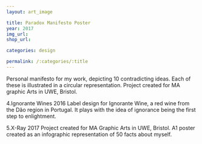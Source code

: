```yaml
---
layout: art_image

title: Paradox Manifesto Poster
year: 2017
img_url: 
shop_url:

categories: design

permalink: /:categories/:title
---
```


Personal manifesto for my work, depicting 10 contradicting ideas. Each of these is illustrated in a circular representation. Project created for MA graphic Arts in UWE, Bristol.

4.Ignorante Wines
2016
Label design for Ignorante Wine, a red wine from the Dão region in Portugal. It plays with the idea of ignorance being the first step to enlightment.

5.X-Ray
2017
Project created for MA Graphic Arts in UWE, Bristol. A1 poster created as an infographic representation of 50 facts about myself.
